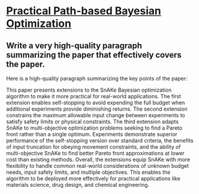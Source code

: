 # [Practical Path-based Bayesian Optimization](https://arxiv.org/abs/2312.00622)

## Write a very high-quality paragraph summarizing the paper that effectively covers the paper.

 Here is a high-quality paragraph summarizing the key points of the paper:

This paper presents extensions to the SnAKe Bayesian optimization algorithm to make it more practical for real-world applications. The first extension enables self-stopping to avoid expending the full budget when additional experiments provide diminishing returns. The second extension constrains the maximum allowable input change between experiments to satisfy safety limits or physical constraints. The third extension adapts SnAKe to multi-objective optimization problems seeking to find a Pareto front rather than a single optimum. Experiments demonstrate superior performance of the self-stopping version over standard criteria, the benefits of input truncation for obeying movement constraints, and the ability of multi-objective SnAKe to find better Pareto front approximations at lower cost than existing methods. Overall, the extensions equip SnAKe with more flexibility to handle common real-world considerations of unknown budget needs, input safety limits, and multiple objectives. This enables the algorithm to be deployed more effectively for practical applications like materials science, drug design, and chemical engineering.
